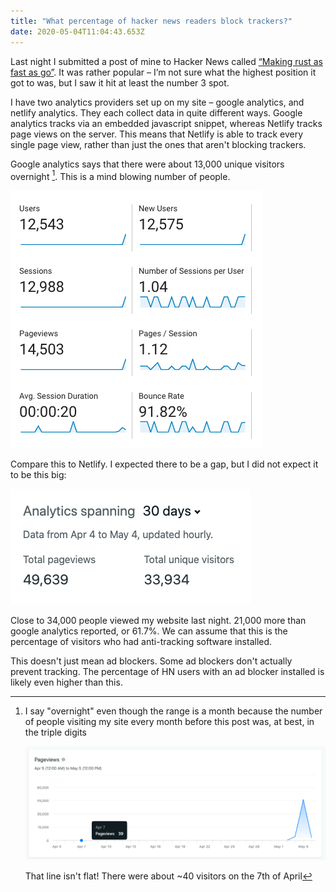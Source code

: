 ```yaml
---
title: "What percentage of hacker news readers block trackers?"
date: 2020-05-04T11:04:43.653Z
---
```


Last night I submitted a post of mine to Hacker News called [“Making rust as fast as go”](https://news.ycombinator.com/item?id=23058147). It was rather popular – I’m not sure what the highest position it got to was, but I saw it hit at least the number 3 spot.

I have two analytics providers set up on my site – google analytics, and netlify analytics. They each collect data in quite different ways. Google analytics tracks via an embedded javascript snippet, whereas Netlify tracks page views on the server. This means that Netlify is able to track every single page view, rather than just the ones that aren't blocking trackers.

Google analytics says that there were about 13,000 unique visitors overnight [^1]. This is a mind blowing number of people.

![Google analytics traffic](google_analytics.png)

Compare this to Netlify. I expected there to be a gap, but I did not expect it to be this big:

![Netlify analytics traffic](netlify_analytics.png)

Close to 34,000 people viewed my website last night. 21,000 more than google analytics reported, or 61.7%. We can assume that this is the percentage of visitors who had anti-tracking software installed.

This doesn't just mean ad blockers. Some ad blockers don't actually prevent tracking. The percentage of HN users with an ad blocker installed is likely even higher than this.

[^1]: I say "overnight" even though the range is a month because the number of people visiting my site every month before this post was, at best, in the triple digits

    ![Traffic over the last month. Huge spike on the 4th of May](history.png)

    That line isn't flat! There were about ~40 visitors on the 7th of April

